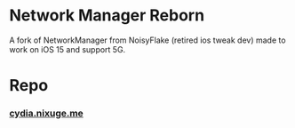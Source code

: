 # Network Manager Reborn
A fork of NetworkManager from NoisyFlake (retired ios tweak dev) made to work on iOS 15 and support 5G.

# Repo
### [cydia.nixuge.me](https://cydia.nixuge.me)
